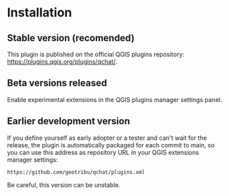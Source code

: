 # Installation

## Stable version (recomended)

This plugin is published on the official QGIS plugins repository: <https://plugins.qgis.org/plugins/qchat/>.

## Beta versions released

Enable experimental extensions in the QGIS plugins manager settings panel.

## Earlier development version

If you define yourself as early adopter or a tester and can't wait for the release, the plugin is automatically packaged for each commit to main, so you can use this address as repository URL in your QGIS extensions manager settings:

```url
https://github.com/geotribu/qchat/plugins.xml
```

Be careful, this version can be unstable.
